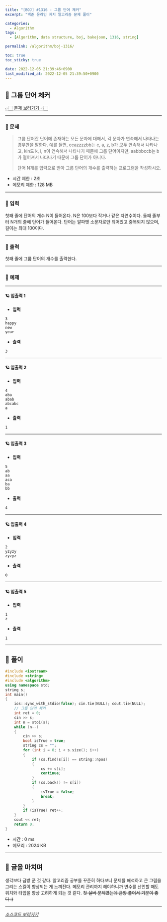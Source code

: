 ```yaml
---
title: "[BOJ] #1316 - 그룹 단어 체커"
excerpt: "백준 온라인 저지 알고리즘 문제 풀이"

categories:
  - Algorithm
tags:
  - [Algorithm, data structure, boj, bakejoon, 1316, string]

permalink: /algorithm/boj-1316/

toc: true
toc_sticky: true

date: 2022-12-05 21:39:46+0900
last_modified_at: 2022-12-05 21:39:50+0900
---
```

 
## 👻 그룹 단어 체커
[👉🏻 문제 보러가기 👈🏻](https://acmicpc.net/problem/1316)

***

### 🌱 문제
> 그룹 단어란 단어에 존재하는 모든 문자에 대해서, 각 문자가 연속해서 나타나는 경우만을 말한다. 예를 들면, ccazzzzbb는 c, a, z, b가 모두 연속해서 나타나고, kin도 k, i, n이 연속해서 나타나기 때문에 그룹 단어이지만, aabbbccb는 b가 떨어져서 나타나기 때문에 그룹 단어가 아니다.
>
> 단어 N개를 입력으로 받아 그룹 단어의 개수를 출력하는 프로그램을 작성하시오.
 
- 시간 제한 : 2초
- 메모리 제한 : 128 MB

***

### 🌱 입력
첫째 줄에 단어의 개수 N이 들어온다. N은 100보다 작거나 같은 자연수이다. 둘째 줄부터 N개의 줄에 단어가 들어온다. 단어는 알파벳 소문자로만 되어있고 중복되지 않으며, 길이는 최대 100이다.

***

### 🌱 출력
첫째 줄에 그룹 단어의 개수를 출력한다.

***

### 🌱 예제

***

#### 🪐 입출력 1
- **입력**   
```
3
happy
new
year
```

- **출력**   
```
3
```

***

#### 🪐 입출력 2
- **입력**   
```
4
aba
abab
abcabc
a
```

- **출력**   
```
1
```

***

#### 🪐 입출력 3
- **입력**   
```
5
ab
aa
aca
ba
bb
```

- **출력**   
```
4
```

***

#### 🪐 입출력 4
- **입력**   
```
2
yzyzy
zyzyz
```

- **출력**   
```
0
```

***

#### 🪐 입출력 5
- **입력**   
```
1
z
```

- **출력**   
```
1
```

***

## 👻 풀이

```c++
#include <iostream>
#include <string>
#include <algorithm>
using namespace std;
string s;
int main()
{
    ios::sync_with_stdio(false); cin.tie(NULL); cout.tie(NULL);
    // 그룹 단어 체커
    int ret = 0;
    cin >> s;
    int n = stoi(s);
    while (n--)
    {
        cin >> s;
        bool isTrue = true;
        string cs = "";
        for (int i = 0; i < s.size(); i++)
        {
            if (cs.find(s[i]) == string::npos) 
            {
                cs += s[i];
                continue;
            }
            if (cs.back() != s[i])
            {
                isTrue = false;
                break;
            }
        }
        if (isTrue) ret++;
    }
    cout << ret;
    return 0;
}
```

- 시간 : 0 ms
- 메모리 : 2024 KB

***

## 👻 글을 마치며
생각보다 금방 푼 것 같다. 알고리즘 공부를 꾸준히 하다보니 문제를 해석하고 큰 그림을 그리는 스킬이 향상되는 게 느껴진다. 메모리 관리까지 해야하니까 변수를 선언할 때도 위치와 타입을 항상 고려하게 되는 것 같다. ~~첫 실버 문제였는데 금방 풀어서 기분이 좋다 :)~~

***

_[소스코드 보러가기](https://github.com/choi-dan-di/algorithms/blob/main/BOJ/string/1316.cpp)_